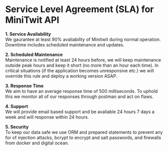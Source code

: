 # <b>Service Level Agreement (SLA) for MiniTwit API</b>


<b>1. Service Availability </b> <br/>
We gaurantee at least 90% avaliability of Minitwit during normal operation. Downtime includes scheduled maintenance and updates. 

<b>2. Scheduled Maintenance </b><br/>
Maintenance is notified at least 24 hours before, we will keep maintenance outside peak hours and keep it short (no more than an hour each time). In critical situations (if the application becomes unresponsive etc.) we will override this rule and deploy a working version ASAP. 

<b>3. Response Time </b><br/>
We aim to have an average response time of 500 milliseconds. To uphold this we monitor all of our responses through postman and act on flaws. 

<b>4. Support </b><br/>
We will provide email based support and be avaliable 24 hours 7 days a week and will response within 24 hours. 

<b>5. Security </b><br/>
To keep our data safe we use ORM and prepared statements to prevent any for of injection attacks, bcrypt to encrypt and salt passwords, and firewalls from docker and digital ocean. 

